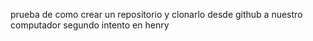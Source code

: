 prueba de como crear un repositorio y clonarlo desde github a nuestro computador
segundo intento en henry